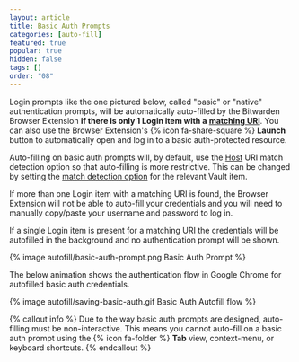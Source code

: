 ```yaml
---
layout: article
title: Basic Auth Prompts
categories: [auto-fill]
featured: true
popular: true
hidden: false
tags: []
order: "08"
---
```


Login prompts like the one pictured below, called "basic" or "native" authentication prompts, will be automatically auto-filled by the Bitwarden Browser Extension **if there is only 1 Login item with a** [**matching URI**]({{site.baseurl}}/article/uri-match-detection/). You can also use the Browser Extension's {% icon fa-share-square %} **Launch** button to automatically open and log in to a basic auth-protected resource.

Auto-filling on basic auth prompts will, by default, use the [Host]({{site.baseurl}}/article/uri-match-detection/#host) URI match detection option so that auto-filling is more restrictive. This can be changed by setting the [match detection option]({{site.baseurl}}/article/uri-match-detection/) for the relevant Vault item.

If more than one Login item with a matching URI is found, the Browser Extension will not be able to auto-fill your credentials and you will need to manually copy/paste your username and password to log in.

If a single Login item is present for a matching URI the credentials will be autofilled in the background and no authentication prompt will be shown.

{% image autofill/basic-auth-prompt.png Basic Auth Prompt %}

The below animation shows the authentication flow in Google Chrome for autofilled basic auth credentials.

{% image autofill/saving-basic-auth.gif Basic Auth Autofill flow %}

{% callout info %}
Due to the way basic auth prompts are designed, auto-filling must be non-interactive. This means you cannot auto-fill on a basic auth prompt using the {% icon fa-folder %} **Tab** view, context-menu, or keyboard shortcuts.
{% endcallout %}
